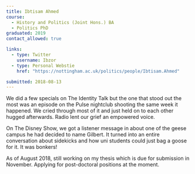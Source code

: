 ```yaml
---
title: Ibtisam Ahmed
course:
  - History and Politics (Joint Hons.) BA
  - Politics PhD
graduated: 2019
contact_allowed: true

links:
  - type: Twitter
    username: Ibzor
  - type: Personal Webstie
    href: "https://nottingham.ac.uk/politics/people/Ibtisam.Ahmed"

submitted: 2018-08-13
---
```


We did a few specials on The Identity Talk but the one that stood out the most was an episode on the Pulse nightclub shooting the same week it happened. We cried through most of it and just held on to each other hugged afterwards. Radio lent our grief an empowered voice.

On The Disney Show, we got a listener message in about one of the geese campus he had decided to name Gilbert. It turned into an entire conversation about sidekicks and how uni students could just bag a goose for it. It was bonkers!

As of August 2018, still working on my thesis which is due for submission in November. Applying for post-doctoral positions at the moment.
